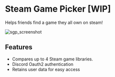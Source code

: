 # Steam Game Picker \[WIP\]

Helps friends find a game they all own on steam!

![sgp_screenshot](https://github.com/user-attachments/assets/1dcfbfa8-7eed-4a49-82bb-1802ecebb11f)

## Features

- Compares up to 4 Steam game libraries.
- Discord Oauth2 authentication
- Retains user data for easy access
